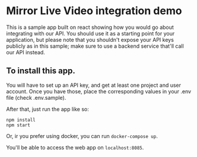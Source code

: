 # Mirror Live Video integration demo

This is a sample app built on react showing how you would go about integrating with our API. You should use it as a starting point for your application, but please note that you shouldn't expose your API keys publicly as in this sample; make sure to use a backend service that'll call our API instead.

## To install this app.
You will have to set up an API key, and get at least one project and user account. Once you have those, place the corresponding values in your .env file (check .env.sample).

After that, just run the app like so:
```
npm install
npm start
```

Or, ir you prefer using docker, you can run `docker-compose up`.

You'll be able to access the web app on `localhost:8085`.
